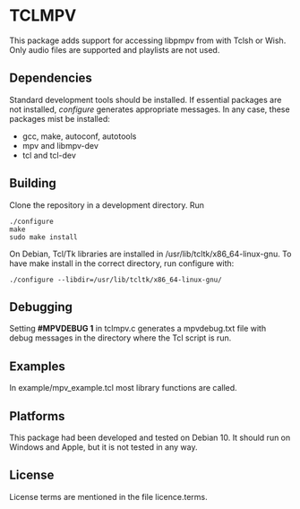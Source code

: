 TCLMPV
============

This package adds support for accessing libpmpv from with Tclsh or Wish.
Only audio files are supported and playlists are not used.

Dependencies
-------------

Standard development tools should be installed. If essential packages are not
installed, *configure* generates appropriate messages. In any case, these 
packages mist be installed:  

- gcc, make, autoconf, autotools
- mpv and libmpv-dev   
- tcl and tcl-dev
 
Building
--------

Clone the repository in a development directory. Run  

	./configure  
	make  
	sudo make install  

On Debian, Tcl/Tk libraries are installed in /usr/lib/tcltk/x86_64-linux-gnu.
To have make install in the correct directory, run configure with:  

	./configure --libdir=/usr/lib/tcltk/x86_64-linux-gnu/  

Debugging
---------

Setting **#MPVDEBUG 1** in tclmpv.c generates a mpvdebug.txt file with debug messages 
in the directory where the Tcl script is run.  

Examples
--------

In example/mpv_example.tcl most library functions are called. 

Platforms
---------

This package had been developed and tested on Debian 10. It should run on
Windows and Apple, but it is not tested in any way.  


License
-------

License terms are mentioned in the file licence.terms.

